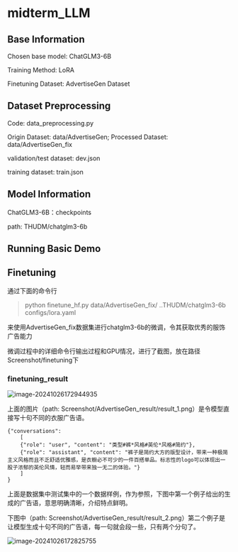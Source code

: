 # midterm_LLM

## Base Information

Chosen base model: ChatGLM3-6B

Training Method: LoRA

Finetuning Dataset: AdvertiseGen Dataset

## Dataset Preprocessing

Code: data_preprocessing.py

Origin Dataset: data/AdvertiseGen; Processed Dataset: data/AdvertiseGen_fix

validation/test dataset: dev.json

training dataset: train.json

## Model Information

ChatGLM3-6B：checkpoints

path: THUDM/chatglm3-6b

## Running Basic Demo

## Finetuning

通过下面的命令行

>  python finetune_hf.py data/AdvertiseGen_fix/ ..THUDM/chatglm3-6b configs/lora.yaml

来使用AdvertiseGen_fix数据集进行chatglm3-6b的微调，令其获取优秀的服饰广告能力

微调过程中的详细命令行输出过程和GPU情况，进行了截图，放在路径Screenshot/finetuning下

### finetuning_result

![image-20241026172944935](F:\midterm_LLM\Screenshot\AdvertiseGen_result\result_1.png)

上面的图片（path: Screenshot/AdvertiseGen_result/result_1.png）是令模型直接写十句不同的衣服广告语。

```
{"conversations": 
	[
	{"role": "user", "content": "类型#裤*风格#英伦*风格#简约"},
	{"role": "assistant", "content": "裤子是简约大方的版型设计，带来一种极简主义风格而且不乏舒适优雅感，是衣橱必不可少的一件百搭单品。标志性的logo可以体现出一股子浓郁的英伦风情，轻而易举带来独一无二的体验。"}
	]
}
```

上面是数据集中测试集中的一个数据样例，作为参照，下图中第一个例子给出的生成的广告语，意思明确清晰，介绍特点鲜明。

下图中（path: Screenshot/AdvertiseGen_result/result_2.png）第二个例子是让模型生成十句不同的广告语，每一句就会段一些，只有两个分句了。

![image-20241026172825755](F:\midterm_LLM\Screenshot\AdvertiseGen_result\result_2.png)
